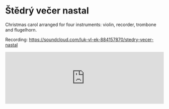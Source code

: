 # Štědrý večer nastal

Christmas carol arranged for four instruments: violin, recorder, trombone and flugelhorn.

Recording: <https://soundcloud.com/luk-vl-ek-884157870/stedry-vecer-nastal>

<iframe width="100%" height="166" scrolling="no" frameborder="no" src="https://w.soundcloud.com/player/?url=https%3A//api.soundcloud.com/tracks/299952188&amp;color=ff5500&amp;auto_play=false&amp;hide_related=false&amp;show_comments=true&amp;show_user=true&amp;show_reposts=false"></iframe>
 
